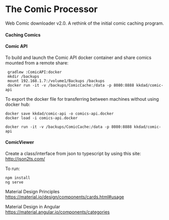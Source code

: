 # The Comic Processor

Web Comic downloader v2.0. A rethink of the initial comic caching program.

#### Caching Comics

#### Comic API

To build and launch the Comic API docker container and share comics mounted from a remote share:
~~~
 gradlew :ComicAPI:docker
 mkdir /backups
 mount 192.168.1.7:/volume1/Backups /backups
 docker run -it -v /backups/ComicCache:/data -p 8080:8888 kkdad/comic-api
~~~

To export the docker file for transferring between machines without using docker hub:
~~~
docker save kkdad/comic-api -o comics-api.docker
docker load -i comics-api.docker

docker run -it -v /backups/ComicCache:/data -p 8080:8888 kkdad/comic-api

~~~

#### ComicViewer

Create a class/interface from json to typescript by using this site: http://json2ts.com/

To run:
~~~
npm install
ng serve
~~~

Material Design Principles
https://material.io/design/components/cards.html#usage

Material Design in Angular
https://material.angular.io/components/categories

